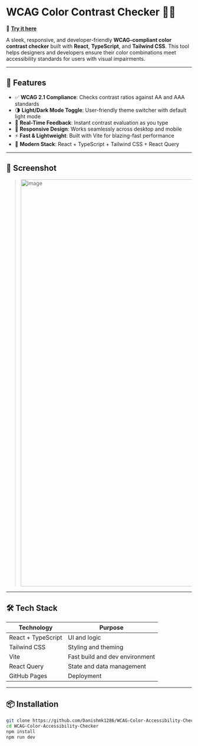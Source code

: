 # WCAG Color Contrast Checker 🎨🧠

🔗 **[Try it here]([https://tint-and-shade-color-pallet-generator.lovable.app/](https://tint-and-shade-color-pallet-generator.lovable.app/))**

A sleek, responsive, and developer-friendly **WCAG-compliant color contrast checker** built with **React**, **TypeScript**, and **Tailwind CSS**. This tool helps designers and developers ensure their color combinations meet accessibility standards for users with visual impairments.

---

## 🚀 Features

- ✅ **WCAG 2.1 Compliance**: Checks contrast ratios against AA and AAA standards
- 🌗 **Light/Dark Mode Toggle**: User-friendly theme switcher with default light mode
- 🎯 **Real-Time Feedback**: Instant contrast evaluation as you type
- 📱 **Responsive Design**: Works seamlessly across desktop and mobile
- ⚡ **Fast & Lightweight**: Built with Vite for blazing-fast performance
- 🧪 **Modern Stack**: React + TypeScript + Tailwind CSS + React Query

---

## 📸 Screenshot

> <img width="1088" height="1102" alt="image" src="https://github.com/user-attachments/assets/5f5fca22-1b1a-4655-9e69-c8ff9df3d98b" />


---

## 🛠️ Tech Stack

| Technology       | Purpose                          |
|------------------|----------------------------------|
| React + TypeScript | UI and logic                 |
| Tailwind CSS     | Styling and theming              |
| Vite             | Fast build and dev environment   |
| React Query      | State and data management        |
| GitHub Pages     | Deployment                       |

---

## 📦 Installation

```bash
git clone https://github.com/Danishmk1286/WCAG-Color-Accessibility-Checker.git
cd WCAG-Color-Accessibility-Checker
npm install
npm run dev
